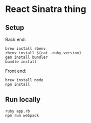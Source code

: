 # React Sinatra thing

## Setup
Back end:
```
brew install rbenv
rbenv install $(cat .ruby-version)
gem install bundler
bundle install
```

Front end:
```
brew install node
npm install
```

## Run locally
```
ruby app.rb
npm run webpack
```
